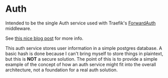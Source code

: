 # Auth

Intended to be the single Auth service used with
Traefik's [ForwardAuth](https://docs.traefik.io/middlewares/forwardauth/) middleware.

See [this nice blog post](https://rogerwelin.github.io/traefik/api/go/auth/2019/08/19/build-external-api-with-trafik-go.html)
for more info.

This auth service stores user information in a simple postgres database.  A basic hash
is done because I can't bring myself to store things in plaintext, but this is **NOT**
a secure solution.  The point of this is to provide a simple example of the concept
of how an auth service might fit into the overall architecture, not a foundation for
a real auth solution.

